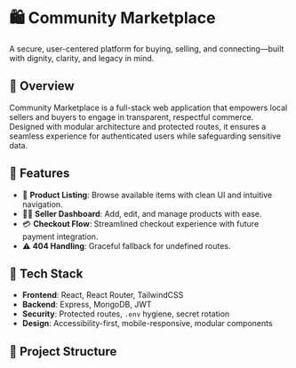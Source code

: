 # 🛍️ Community Marketplace

A secure, user-centered platform for buying, selling, and connecting—built with dignity, clarity, and legacy in mind.

## 🌟 Overview

Community Marketplace is a full-stack web application that empowers local sellers and buyers to engage in transparent, respectful commerce. Designed with modular architecture and protected routes, it ensures a seamless experience for authenticated users while safeguarding sensitive data.

## 🚀 Features

- 🛒 **Product Listing**: Browse available items with clean UI and intuitive navigation.
- 🧑‍💼 **Seller Dashboard**: Add, edit, and manage products with ease.
- 💳 **Checkout Flow**: Streamlined checkout experience with future payment integration.
- ⚠️ **404 Handling**: Graceful fallback for undefined routes.

## 🧱 Tech Stack

- **Frontend**: React, React Router, TailwindCSS
- **Backend**: Express, MongoDB, JWT
- **Security**: Protected routes, `.env` hygiene, secret rotation
- **Design**: Accessibility-first, mobile-responsive, modular components

## 📁 Project Structure

